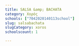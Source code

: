 ```yaml
---
title: SALSA &amp; BACHATA
category: Χορός
schools: ["7042020140113school"]
slug: salsabachata
slugCategory: xoros
schoolscount: 1

---
```




